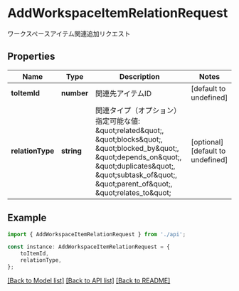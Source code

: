 # AddWorkspaceItemRelationRequest

ワークスペースアイテム関連追加リクエスト

## Properties

Name | Type | Description | Notes
------------ | ------------- | ------------- | -------------
**toItemId** | **number** | 関連先アイテムID | [default to undefined]
**relationType** | **string** | 関連タイプ（オプション）  指定可能な値: \&quot;related\&quot;, \&quot;blocks\&quot;, \&quot;blocked_by\&quot;, \&quot;depends_on\&quot;, \&quot;duplicates\&quot;, \&quot;subtask_of\&quot;, \&quot;parent_of\&quot;, \&quot;relates_to\&quot; | [optional] [default to undefined]

## Example

```typescript
import { AddWorkspaceItemRelationRequest } from './api';

const instance: AddWorkspaceItemRelationRequest = {
    toItemId,
    relationType,
};
```

[[Back to Model list]](../README.md#documentation-for-models) [[Back to API list]](../README.md#documentation-for-api-endpoints) [[Back to README]](../README.md)

